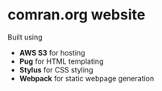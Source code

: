 # comran.org website

Built using
 - **AWS S3** for hosting
 - **Pug** for HTML templating
 - **Stylus** for CSS styling
 - **Webpack** for static webpage generation
